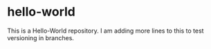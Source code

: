 # hello-world
This is a Hello-World repository. 
I am adding more lines to this to test versioning in branches. 
